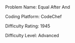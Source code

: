 Problem Name: Equal After And

Coding Platform: CodeChef

Difficulty Rating: 1945

Difficulty Level: Advanced
